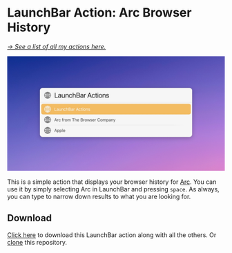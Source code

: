 # LaunchBar Action: Arc Browser History

*[→ See a list of all my actions here.](https://ptujec.github.io/launchbar)* 

<img src="01.jpg" width="820"/>

This is a simple action that displays your browser history for [Arc](https://arc.net/). You can use it by simply selecting Arc in LaunchBar and pressing `space`. As always, you can type to narrow down results to what you are looking for. 

## Download
[Click here](https://github.com/Ptujec/LaunchBar/archive/refs/heads/master.zip) to download this LaunchBar action along with all the others. Or [clone](https://docs.github.com/en/repositories/creating-and-managing-repositories/cloning-a-repository) this repository.